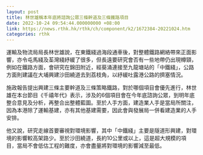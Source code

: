 ```yaml
---
layout: post
title: 林世雄稱本年底將諮詢公眾三條幹道及三條鐵路項目
date: 2022-10-24 09:54:44.000000000 +08:00
link: https://news.rthk.hk/rthk/ch/component/k2/1672384-20221024.htm
categories: rthk
---
```


運輸及物流局局長林世雄說，在東鐵綫過海段通車後，對整體鐵路網絡帶來正面影響，亦令屯馬綫及荃灣綫紓緩了很多，但長遠要研究會否有一些地帶仍出現樽頸，例如在鐵路方面，會研究在錦田附近，經葵涌連接至九龍塘站的「中鐵綫」，公路方面則建議在大埔興建沙田繞道去到荔枝角，以紓緩吐露港公路的擠塞情況。 

施政報告提出興建三條主要幹道及三條策略鐵路，對於哪個項目會優先進行，林世雄在本台節目《千禧年代》表示，涉及的6個項目會在今年底諮詢公眾，到明年底整合意見及分析，再整合出整體藍圖。至於人手方面，建造業人手是當局所關注，因為本港除了運輸基建，亦有其他基建需要，因此會與發展局一併看建造業的人手安排。

他又說，研究走線首要審視對環境影響，其中「中鐵綫」主要是隧道形興建，對環境的影響較高架路少。至於沙田繞道，長約10公里或以上，這是超大規模的項目，當局不會低估工程的難度，亦會盡量將對環境的影響減至最低。
